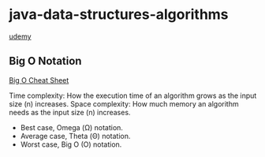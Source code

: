 # java-data-structures-algorithms

[udemy](https://www.udemy.com/course/data-structures-and-algorithms-java)

## Big O Notation

[Big O Cheat Sheet](https://www.bigocheatsheet.com/)

Time complexity: How the execution time of an algorithm grows as the input size (n) increases.
Space complexity: How much memory an algorithm needs as the input size (n) increases.

- Best case, Omega (Ω) notation.
- Average case, Theta (Θ) notation.
- Worst case, Big O (O) notation.